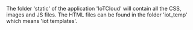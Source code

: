 The folder 'static' of the application 'IoTCloud' will contain all 
the CSS, images and JS files. The HTML files can be found in the folder
'iot_temp' which means 'iot templates'.

